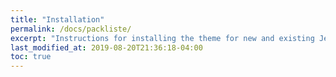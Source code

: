 ```yaml
---
title: "Installation"
permalink: /docs/packliste/
excerpt: "Instructions for installing the theme for new and existing Jekyll based sites."
last_modified_at: 2019-08-20T21:36:18-04:00
toc: true
---
```

